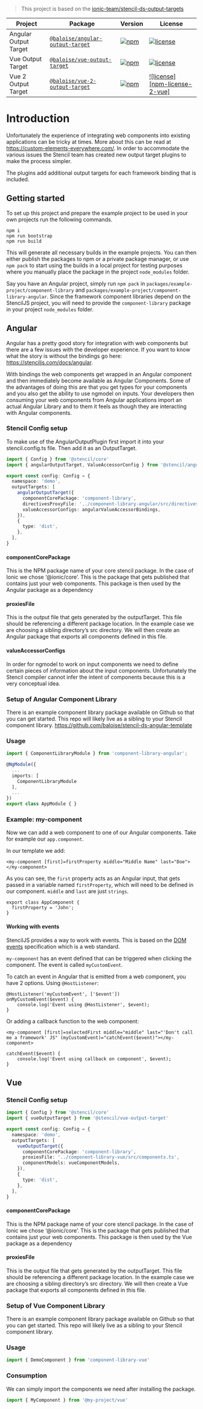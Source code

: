 > This project is based on the [ionic-team/stencil-ds-output-targets](https://github.com/ionic-team/stencil-ds-output-targets)

| Project               | Package                                                                                          | Version                                            | License                                                    |
| --------------------- | ------------------------------------------------------------------------------------------------ | -------------------------------------------------- | ---------------------------------------------------------- |
| Angular Output Target | [`@baloise/angular-output-target`](https://www.npmjs.com/package/@baloise/angular-output-target) | [![npm][npm-badge-angular]][npm-badge-angular-url] | [![license][npm-license-angular]][npm-license-angular-url] |
| Vue Output Target     | [`@baloise/vue-output-target`](https://www.npmjs.com/package/@baloise/vue-output-target)         | [![npm][npm-badge-vue]][npm-badge-vue-url]         | [![license][npm-license-vue]][npm-license-vue-url]       |
| Vue 2 Output Target   | [`@baloise/vue-2-output-target`](https://www.npmjs.com/package/@baloise/vue-2-output-target)     | [![npm][npm-badge-vue-2]][npm-badge-vue-2-url]     | [![license][npm-license-2-vue]][npm-license-vue-2-url]       |

# Introduction

Unfortunately the experience of integrating web components into existing applications can be tricky at times. More about this can be read at https://custom-elements-everywhere.com/. In order to accommodate the various issues the Stencil team has created new output target plugins to make the process simpler.

The plugins add additional output targets for each framework binding that is included.

## Getting started

To set up this project and prepare the example project to be used in your own projects run the following commands.

```
npm i
npm run bootstrap
npm run build
```

This will generate all necessary builds in the example projects. You can then either publish the packages to npm or a private package manager, or use `npm pack` to start using the builds in a local project for testing purposes where you manually place the package in the project `node_modules` folder.

Say you have an Angular project, simply run `npm pack` in `packages/example-project/component-library` and `packages/example-project/component-library-angular`. Since the framework component libraries depend on the StencilJS project, you will need to provide the `component-library` package in your project `node_modules` folder.

## Angular

Angular has a pretty good story for integration with web components but there are a few issues with the developer experience. If you want to know what the story is without the bindings go here: https://stenciljs.com/docs/angular.

With bindings the web components get wrapped in an Angular component and then immediately become available as Angular Components. Some of the advantages of doing this are that you get types for your components and you also get the ability to use ngmodel on inputs. Your developers then consuming your web components from Angular applications import an actual Angular Library and to them it feels as though they are interacting with Angular components.

### Stencil Config setup

To make use of the AngularOutputPlugin first import it into your stencil.config.ts file. Then add it as an OutputTarget.

```ts
import { Config } from '@stencil/core'
import { angularOutputTarget, ValueAccessorConfig } from '@stencil/angular-output-target'

export const config: Config = {
  namespace: 'demo',
  outputTargets: [
    angularOutputTarget({
      componentCorePackage: 'component-library',
      directivesProxyFile: '../component-library-angular/src/directives/proxies.ts',
      valueAccessorConfigs: angularValueAccessorBindings,
    }),
    {
      type: 'dist',
    },
  ],
}
```

#### componentCorePackage

This is the NPM package name of your core stencil package. In the case of Ionic we chose ‘@ionic/core’. This is the package that gets published that contains just your web components. This package is then used by the Angular package as a dependency

#### proxiesFile

This is the output file that gets generated by the outputTarget. This file should be referencing a different package location. In the example case we are choosing a sibling directory’s src directory. We will then create an Angular package that exports all components defined in this file.

#### valueAccessorConfigs

In order for ngmodel to work on input components we need to define certain pieces of information about the input components. Unfortunately the Stencil compiler cannot infer the intent of components because this is a very conceptual idea.

### Setup of Angular Component Library

There is an example component library package available on Github so that you can get started. This repo will likely live as a sibling to your Stencil component library. https://github.com/baloise/stencil-ds-angular-template

### Usage

```ts
import { ComponentLibraryModule } from 'component-library-angular';

@NgModule({
  ...
  imports: [
    ComponentLibraryModule
  ],
  ...
})
export class AppModule { }
```

### Example: my-component

Now we can add a web component to one of our Angular components. Take for example our `app.component`.

In our template we add:

```
<my-component [first]=firstProperty middle="Middle Name" last="Doe"></my-component>
```

As you can see, the `first` property acts as an Angular input, that gets passed in a variable named `firstProperty`, which will need to be defined in our component. `middle` and `last` are just `strings`.

```
export class AppComponent {
  firstProperty = 'John';
}
```

#### Working with events

StencilJS provides a way to work with events. This is based on the [DOM events](https://developer.mozilla.org/en-US/docs/Learn/JavaScript/Building_blocks/Events) specification which is a web standard.

`my-component` has an event defined that can be triggered when clicking the component. The event is called `myCustomEvent`.

To catch an event in Angular that is emitted from a web component, you have 2 options. Using `@HostListener`:

```
@HostListener('myCustomEvent', ['$event'])
onMyCustomEvent($event) {
    console.log('Event using @HostListener', $event);
}
```

Or adding a callback function to the web component:

```
<my-component [first]=selectedFirst middle="middle" last="'Don't call me a framework' JS" (myCustomEvent)="catchEvent($event)"></my-component>

catchEvent($event) {
    console.log('Event using callback on component', $event);
}
```

## Vue

### Stencil Config setup

```ts
import { Config } from '@stencil/core'
import { vueOutputTarget } from '@stencil/vue-output-target'

export const config: Config = {
  namespace: 'demo',
  outputTargets: [
    vueOutputTarget({
      componentCorePackage: 'component-library',
      proxiesFile: '../component-library-vue/src/components.ts',
      componentModels: vueComponentModels,
    }),
    {
      type: 'dist',
    },
  ],
}
```

#### componentCorePackage

This is the NPM package name of your core stencil package. In the case of Ionic we chose ‘@ionic/core’. This is the package that gets published that contains just your web components. This package is then used by the Vue package as a dependency

#### proxiesFile

This is the output file that gets generated by the outputTarget. This file should be referencing a different package location. In the example case we are choosing a sibling directory’s src directory. We will then create a Vue package that exports all components defined in this file.

### Setup of Vue Component Library

There is an example component library package available on Github so that you can get started. This repo will likely live as a sibling to your Stencil component library.

### Usage

```ts
import { DemoComponent } from 'component-library-vue'
```

### Consumption

We can simply import the components we need after installing the package.

```ts
import { MyComponent } from '@my-project/vue'
```

[npm-badge-angular]: https://img.shields.io/npm/v/@baloise/angular-output-target.svg
[npm-badge-angular-url]: https://www.npmjs.com/package/@baloise/angular-output-target
[npm-license-angular ]: https://img.shields.io/npm/l/@baloise/angular-output-target.svg
[npm-license-angular-url]: https://github.com/baloise/stencil-ds-plugins/blob/master/packages/angular-output-target/LICENSE.md
[npm-badge-vue]: https://img.shields.io/npm/v/@baloise/vue-output-target.svg
[npm-badge-vue-url]: https://www.npmjs.com/package/@baloise/vue-output-target
[npm-license-vue ]: https://img.shields.io/npm/l/@baloise/vue-output-target.svg
[npm-license-vue-url]: https://github.com/baloise/stencil-ds-plugins/blob/master/packages/vue-output-target/LICENSE.md
[npm-badge-vue-2]: https://img.shields.io/npm/v/@baloise/vue-2-output-target.svg
[npm-badge-vue-2-url]: https://www.npmjs.com/package/@baloise/vue-2-output-target
[npm-license-vue-2 ]: https://img.shields.io/npm/l/@baloise/vue-2-output-target.svg
[npm-license-vue-2-url]: https://github.com/baloise/stencil-ds-plugins/blob/master/packages/vue-2-output-target/LICENSE.md
